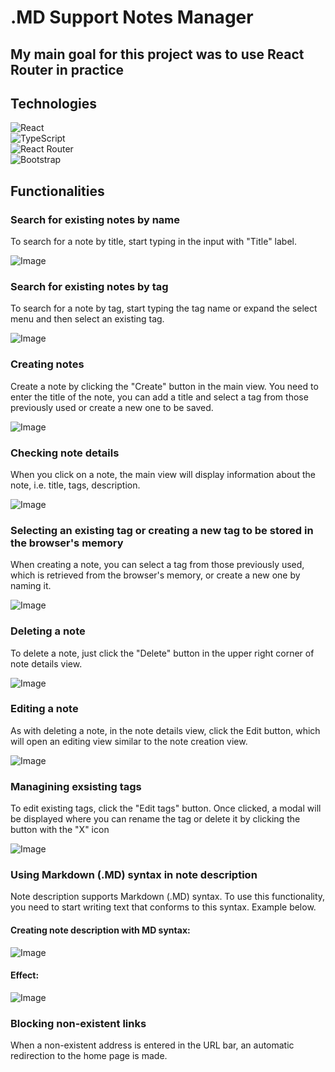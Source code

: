 # .MD Support Notes Manager

## My main goal for this project was to use React Router in practice

## Technologies
![React](https://img.shields.io/badge/React-20232A?style=for-the-badge&logo=react&logoColor=61DAFB)\
![TypeScript](https://img.shields.io/badge/TypeScript-007ACC?style=for-the-badge&logo=typescript&logoColor=white)\
![React Router](https://img.shields.io/badge/React_Router-CA4245?style=for-the-badge&logo=react-router&logoColor=white)\
![Bootstrap](https://img.shields.io/badge/Bootstrap-563D7C?style=for-the-badge&logo=bootstrap&logoColor=white)

## Functionalities
### Search for existing notes by name
To search for a note by title, start typing in the input with "Title" label.

![Image](https://lh3.googleusercontent.com/pw/AJFCJaUanFVDJ58Ma6C6wvDhEJvIdX8G-SKbXGOlGfvHBEbSJMOWJrgGSGr0_BXxfxTzceYzTJ-TKx4msxtBQ-f27ks-x6SDrRdRRBsW_I5byw_q1RcT3SAr9-oUqoPLZQ0HuPZ12_uwJC90T_4J2KP2-ymo5PRFQrdQdHtt7jONK15PDcpKbyOdWh2f5ZWCLmK5XSDbTHwSlWtOmaVuYEWzRCUhUPb43QRVbqft1KVOFo9wYEhNXLYOckB8FmAzgpiGJNs2B9LbplssQoqqGwk1BPmQ3PCR0zTXLa65PREpwakBKY4RLzFQh5saZkSFOCANiHGCi-KAX7y6uEaI3IAAiLuo5gLG8aJZc2GFrA9vCxpnVMyE-VDmqy2bIsNjUArfFvLoCRIQkWXnIFq-YkYBEyyFinskTngFZworC0wiBnUjmNOPnn4s5gmmnV-nUj_I9aP_JoWsFTo5KTGTIqMzcStGUDJuJKwXkqpVV07uA_V5JA9ZruqRvL1-CECc17To7ocevKGkTIAkgiM2BddGNGbkCtv1E4pKPryU-TD9QSglM9C5obPA1BQozV6vkr057B-IOvbkTAJ76RmjslkkKr4b6jQmKqpf1ETetQ7xCmICe4AXkIE6l4JKX080DovZf8fm-xVvLpsV3bmhDkEhkuP5jdZ3O4mFtZIbeIOFjnb3iZrPLIWNTdgHLSMJVlWC4j3BDhkmoPziCGCVjzDv_KXyRuVZU1X0c4NqasPwsa9nqnfC5c8XD4wN5ECHSzmTub0BXsA4P8lhC0B0x-GAEIYckkUpu1b8JMQlNkZq1WNKsy3sovm2ojesznPDfvr1r3Ak1jMwD0TTMuYm80nOXuhI2Ii20DUmslVVZ8qmchkwDoU1NupCiYz-omLoeUWWJBX3WQMGPqkV9IutpAgPko6tKJVooY5D6867j1KZtd0huS9EbIVl3ngWyhpa=w1919-h833-s-no?authuser=0)

### Search for existing notes by tag
To search for a note by tag, start typing the tag name or expand the select menu and then select an existing tag.

![Image](https://lh3.googleusercontent.com/pw/AJFCJaWmSPqTuVfiI8Te8JyxYuRZLx4mxMY01Tc3BQtIz_0VlOrswYVPp0Z-SwBCK4Q900StneMNgZwsLzvjf8U-PoEb_K-PaLafBgcu_bUspx_vAQv2IfEbtB1VaN3ClPEWDfxfWax-PiyOtn9zAygaqScFt8HvP3ToCD1MJpbLGrYqOuqhel9Vcq3dsXmskv8qGV90_2_OvdRbm0k_7TUTD85YuGDRzCvSXfTYnGaFIeBc5JYMToZWuwOk4iJXMvNsVx7CLzlj9Oy2lNFl-axJj0SAFkJE64B9n3jxsNjfSJJpK4_vY_F6ChOLFJn92mlATUVDmk9Ww9T_RNw45Q06l8nBVmUzQnUTVntVSDkFtkTWyyhkZqfaHI-cb-iFNKSjUq2fn4BmxGIPEQFVWdsDo8a6_WclpNfteKsk4NPY1bQKOuRRtbesrsb56Hjjuz28Oo8f0BM9gGV7PrETRCsE1b_GRvak-Fm8X3xe8a2pzUaBGq09m_KY-p-lu5jlHPrBoOd9tYsFi4MaONwHdCoYVb0zon-XIqIiY_1fImO5RqQ5EMxCF0XJIqpxC8YHx5rI7RW7sY0dhI-j6E75Ei0sTztiNRbpDPw-UZFW_J2O5Xts1Xv8M3kjET4hS3-P_QyiQiisY7ohlh1Afn02d6kFbiR0OPkc4Kee_elkjlkMBAmnasspafGcldXVIawKornD4_J96kN3ulGU24m7c4gZEqNGyti5wfG9YYeDcD-r24BGlKo0zdczZ5g5n0nXDBdbrBmke8vWi2_SsJ7Dql_Ul1ZpDiYmL_NSxF6gwftgGEdQocR6WUH4jfybZRxiH8zeImZwUrTxapLdy4rSy5oBrqcf_60KG7f-IJkI8RmG4-NjI8MBtb51wz-WySpBHJYoYRGgACTyZufxa5sopvynxOrxvfGqT_QttXLwZiqV3p_VTvuyWKu-opfiYBD9=w1919-h891-s-no?authuser=0)

### Creating notes
Create a note by clicking the "Create" button in the main view. You need to enter the title of the note, you can add a title and select a tag from those previously used or create a new one to be saved.

![Image](https://lh3.googleusercontent.com/pw/AJFCJaXcENp5RA5DjpWJIw0rV15SHaqvJYJ3Thx5yQ84eW3qJ32pKqrOiwunIZFLPfIsH-JmCiMOqp8tXZRU1zq_h4IhLXWc-M0WS4MeuByyG8GG6c9IzBU6wEauIdyh5MQxuaglNCkUHZIDZmMOVdI46hYjZrZp4LnoZf-Jnq47RkdN8U30_uhjwPuMAB_TlYq5zxkxBKngAt-gQ9O6BxooFxuj0n_lMXZlt3CMmH5mWUja05StH5jjdactUD3HE27Lpr5Ri_fEcX87Ks94_tqeByoFuI8-SozycAEofBt0M7IP-oXOfGpE9TdYXFcQjdkCSMY_KWc29DOWm92hC6NctDlFn0nvv7f9lnzqGvFIkST8pbmxorAO6vj4j7qQK6O6w-1wuZOvR5SBXkDdd3cvQkpQW705Dt9ll-wUTu0ZLl_NUYz_YIEQjj0XAgRaRba8bphJ5kdxpvNjiLJJ8EfrQR0YoDIjDJUXxxNC8AueAE94ZsqGr_uJvyvrTILI6TR3CbZtBuoafkXlZiKzKEL5n75TpsSY9e4uhqZ2E-H7bqEF4hRB2B0WZjNxcfSnUMocD4QJO7LQ_Xs6IYX7crvIDD5w5BWIT-aIIvjb-m3bEFb5PexKytRQlGyWJhYoQ9Pu-S18xRk4dcrn3wChySXLlNy0VZdLoZKyu8QpKC8lCe7XRQTb1FyWMebwCZ0iKMwirlvez9vfLZq0fJISk4aJTxv_sW_5ZAbvzzvQOCU9_Htxr4sLjXza1GvSSafj6o7HThA4anApQzMfwsARGnLCnyXFjAEPBDfque-2Pbv0C3K_wwZfvdX1wxs6YgikLHNb0-RLWt7STwt7utnBGHtishAor1pPpAnLoJs1LkXVFwjLLcD6HZonxLEHpFnrVe0bF57QjoInpDVKMwNkhyIcurF-a6BOeTuQ2UifJlpM_h4C25tiQMliTY36eY5d=w1914-h806-s-no?authuser=0)

### Checking note details
When you click on a note, the main view will display information about the note, i.e. title, tags, description.

![Image](https://lh3.googleusercontent.com/pw/AJFCJaUS2SQQRldv0fHqL2l4xA3GWzk2SRUyDU1O-h218WH-LyHIfUgM1oUX-Cj-Qd-RZ3TlJJN3kwO-0QRguZS95IaxrQYzXX-Qtg9-CNJ0HS8wqaEJTuBVX9FUT11BaUAaQy9tpJRlOK4gqnAJ0kc2bU-d2q8KvD3YRZJY5h2u_mAzb13GAJ8FaJpVFfDtObPUse-LSvCYNUotcxYOflGSe-6cpEurivc0u1D6zmVdrDp3lyVjIdRN6Ogvc_p3fG1FlJ6OUMEEKQmchVDk-BoZ8knlvEpn23h9mws3OwP0MnMPfBvkoc9Kivd9IU_73fvCfvb-LKqwtEvGd7BI8FZ-I9TamMyAhOZv5FIWBE0OMlkoFFGiboloM9by6iS4OZqgLH2Twk2PMkgWN2QKnRCJMIMqW_kK27jTfHkP062hE6FurMFWxOXZWvES5EQLTCYWGEGjXLEqiyBuKORE23uAcKuBDlgE5Fq5XiaqVM3QQETfl6zdY6_1KtxvImYr0o1ZKD8_pCWUESdzeorTN6M54TgmA9Qukvp4vJC32IU9WOPmLGf-MTuwRDMMggATBB0D286Q5Xo-cbQKERtlN838Z0wkx5uE_8FC5XWlYU7pDhvG2imYRyR7EgRDaGum-3paPkFahgL9PGttwZMro9Iu604SoykuzdwR5uPGTN5Ga45xEAcdUuWYApJ6XNBMBqNOIKX3iXL4FDQcUHhbXiL6e6PXG82c2a4yz0UZfJ93bDos1FajiAUszdVi8MDgwA5c19rEMvGWIGaPp3kuEsBlRUm80HBjjg3OW2PT0XMeF12UPPE_kcDZde-bRcB4Dufe4PaFHJ1vA7dOMqh550qm6e5qp-_By19EKe1vLTTR9Ssqo0OPs4Jz8jiNA2DtYLm0eJSvmIE3EaJXlXOOnN4FgZO16bvPkkllZUIZGSYWTXQMvtkfUMWCyxhuEtm-=w1919-h828-s-no?authuser=0)

### Selecting an existing tag or creating a new tag to be stored in the browser's memory
When creating a note, you can select a tag from those previously used, which is retrieved from the browser's memory, or create a new one by naming it.

![Image](https://lh3.googleusercontent.com/pw/AJFCJaXfUVvjpTmyWrChyMLJCcdLuNAf6ZEKy6ZCEspcCpGzELoeEKUw_PKUDJ1vOu3HrvclqkoscgjxylkugRyAHzNQe-Uiyf8M8nCm2Q0wSUeANbVFiMBvUuMeL3VCkfGGgKUmmmogzeCXzKIHsay82TBIoQeddx6T67lr6sBH0L0Orj9QW7YCUeyhO7Btt4yNRpMlo1DBTzgn-XwAYk7P-xjgGzG__V-J_QTc7H_R1vZ-x2HgEkBWBc9oQ70guMS1cpeTq1chU7O6wLawu4W0kEAKFUOol38_tmFvsnOtSG0sStAA1H5dHVTtZxaTDq5jKkmZfnTH0x9Ff8oruLjF4BdmsPi-VTc6XRgKU8T9b7cqFAb92RGs5p96vta4s-6ZXP107dbwhv61ZA-efmJ1B0eUcCUkYaZlM7Z3DeBdbJ6vdfORWr-wWGmeyFPKnUVoerBpiuOFJk0RYd5OWO1Io9psYQWFUUwhvPlLeh-Qm2a4EIPZIQVQlPCYDyiIkYLoP9Qq4H9UxckMHNvC4n-LRDJYTXiUUPZm9QwLASUMB4mOZsGMWmgRUFk4cSEQcr8V0vGlQnLGwHe4jAt0y3dDs-pUYiqAWlLfJIAHJ0zkZHHdfXq1inVbvcLXO3JXbUfD0HAzb9Phdr18Ek2ksp_mamxZCyw0G1xy7pmgYaa9VKnF1EOsYJi4dP54k6BpEa6_Ppnz-_mKWWK8EsxgvEeqbM4arvqKDTEkbrfgqPoiCV5NW_O815YWzKf4kPzCsw24QToeMZUhjDTchv_WFbDJstO5SQDe-3S_QwrbyjE1Cl1jtcnlE9xdmADnJdH3QAIYgckJMXAoGLJfhp7GpNqODcVRUoy0IsVpPRMrkRPrGEA3xiQS1sI_aZpKw7edwHd-OqCiwqEczUzybwHybiwPciy8U7RKe4FKPeUTlyoZSinBdxIAYtDG-y7750Yb=w1918-h889-s-no?authuser=0)

### Deleting a note
To delete a note, just click the "Delete" button in the upper right corner of note details view.

![Image](https://lh3.googleusercontent.com/pw/AJFCJaX-GlLqWuWGBnysVa8dlrEBSwcjn5fhIrXQKz_8bkpVHZ0qLBA3eahM8JLfuEWWDtXMV9_NMLYucK1kl-01JZGUVsznDGJsFWN6h-HDc2RAIG3z-zEF6rkZ5scUjK3EwYl7XGhha_uk2W4SGoHRYQsZcCek3_Rex05f96kn747HTnHL5rWtGjF2Nyu9wWP04OwTDly5xwrqPwljDhodaV_fh5h2qaI8VqqsIqWRva58M0EZ3supVo95Zx6kD37i9Pnq3N7Eem3td_NrrQBY3l61uhydKGiuPemAF1wuwlpxgMgoLXeJCPVNIt-pgKWJjpggOBc8c7jv-_ATl5H06_xrdSrKHyOVccS4cDnM5fxNaUNRF7C_KC_ej0pHc5yY_8aacL2Pps0Uqtzj2BGvIiO3erYQb5fLm1aR6RzIsKj6zuNiXPC6NicURV0OzCvIAbrf2ZfSSgczFn9jxj5npg5S_kV5NnQoazvt-vvN4j_guYYokxf9YCHfDhPcX590HYpsq6A1Z3eGalXumFWisBTw61F_8cbMssAV6DhpW6ToFmhQ8gk9B8NA6bingaUZaUxPI-GNazzxYrWih8fDVaotvL9iEfUHvGrwzrIZ1gRD8WMUioVNotyr77d5PNJvlTAAA7qJDo9xVd6ZW_0gOWH-3JWXTL6TWkApJO3qeLprzi5aOedCCLOGBC9Z-ju91CpTv5rTGpwYyZNWiWPbXUoxkQYoPliwjm7KVPV9dEeRxpTDJLFUhlKqVuZ6EVQFqxSjZJRYiPUtcSJF29E3mgLqpSg-HolB50eEsQeS6ftd4C1_jd_teFHkvwpEPxrGAvtGVKD-G8luoft0JgoTPXaWhl9vmPtd9WJOkjUotmVNe7eRSEaP4egVeT_49cnd4J7j__hr4ttTwHAu4b1CP0lXjVGpC2UCbWh26g1DDyRPKmv5pyG6VK9bT2GC=w1919-h842-s-no?authuser=0)

### Editing a note
As with deleting a note, in the note details view, click the Edit button, which will open an editing view similar to the note creation view.

![Image](https://lh3.googleusercontent.com/pw/AJFCJaUIZSIfC8PVjW2mzW4tLalWivZX_T0D40xHhADrxhjwJl86WB5k5IqJPQJegQMYpgiWu3_-3DK1JD29EwUm9Lkk_RDZV5DEDM5MjH_FU16Zp3HS3b1YE1zjceIirpwxtCTtoisR1MANTS7PvKJxMsCx8bbMw2pL3RDl24XYDNAQcJUur9WdPqQ4ANStey2IG0N5IhSuEiIXhSVewBJKU2a2FtE2GF6Ua4-n48RRC8uoZNLnL6amrBZFwObk4KRdcFIOWU6TFMTlWE3X2jylUi4PyLmoOs83CBEmG4TMhlnjRuuIHmF2o6jxjnDzSP4mvuFkDOQf2bnA7c7yWNm4xEkAphu7afVq4DAowl1qltu1gxrfZh12RzO-Xe99V7VQsAGq04LMbnHGzCgg7GrC6fYu0XPh3WLCbbvRMK9fQnieyihDnAv9m3XE3mPUyroMRYe9MjKGfeZ0CqwPz8flEEjgymtN8lBtVZx2NNqYyEZAfGdrLJVcd8ZR4HeQh49wo2yYmBzu9lLuOJCGtoU-ebkX4eBxYz9aU0PpyXJT0JfVTZSVuy92ThQ7AQ3CEWkT7H1n4P3hiokcVtZg6uPdos9xIr296LEeVLNnP18xWVF1ju7i2MYYS-apL9JMO4ap7F-M5KlKw_xMnO7N5kLlDWtOrR1XYZhHsM5HOGmI7-fkbwEY9JvGsI2k0Xy0Jas20jQTMm-A6acjBMJ_qqpITOW6ILNZW4NAYkYpJPTPc7nENnzZqDzUzSrLVo-ko2cdzNW4LoTP6ZsHwWPQvkd4p9pEIIujJNti3Nowyq4Mt5or34mhCirlX2byMlA0S6w9ge0_dT_iZLvTjydnP_qgWpmBTwcfaD-UmyKs1_iZOI8dGRJE2esp4JJRnOzGPL2vFb0ifHcT5NPl1m6JY9G2tYpynwAqsvMtzuKE0p_FZ4WiS2jRiniu_u6k0ixl=w1919-h842-s-no?authuser=0)

### Managining exsisting tags
To edit existing tags, click the "Edit tags" button. Once clicked, a modal will be displayed where you can rename the tag or delete it by clicking the button with the "X" icon

![Image](https://lh3.googleusercontent.com/pw/AJFCJaXSSjIbZygMagaY2lbyHFF-EXBZV6E6czECsWOyppTDfAZIk2QNC9ti6QKU4z4hqrJ8km7gwnxFQwxsBT7h7dxhzzmYSMcTl39vxn6psTXCfOi-5K6sn64lng9A3sNUgFb1TNk-TfOuRiSleBvCc5W-i2xpUN1jlsZoyy21q9SHaIQ2wSq8JPPX9wFdQ3fMEKyb__2hhgRQNcLa995le7toFGkOjeIhJYI80kcNBlN9ghtJnOUydmby3VW8GuLAGKrTjjhYCKCmIcV-GA59lOSg1eGzNIo5JjvszNzRfLBm8pBhB9gU3Zf6jJKMzc6Y-BCIIez5yW-_i1SqchmjcZKp6g5W-zZ69795HupsgA49dCc7R77y9XztZfrruw3oMglgDzyyeUuzUuPpX-I1B1zuZtb8s5mGffBi1vUvk6rbl0qBep-AolHmiupKLj2SkCVj9t8sXI0CSxlfn6jNT4N34HDx9odu_NjHm1FadbEAs7KX-nrGRElYeaAzvFzOvmvFA6kNtHyz1SnzZGSwd5er7BaDaqIsymOcOk2oNyCtR6akHrG4_qRIR9u85d1569kr3qnt241WN9f7SPabpFF6d507C5VhE6nAv0Ua-fMtHiUhyjreF1xbIGhECSGD6vIyubJkqmXgqT32p2X8JMie_YyfB2-lcfqO3Xg1N5bKV5HcgDwZi_P6cIgxpQ0ccc2rebaqxT2LnQkkK2OSaTaEw7ZqIOFZ3_dySKJhCCll8DOGRIfjSX-E-S6PCgRQvPJ2O3auRHZ-BdEc0j9Rflr6KMK6PP9rD7ucSMQyHKwf442i9LSPQN7JKZuN8yeYsxpia_U46pmIjNpr2wFe20IJqCcZnSkwhs2vIbmmKmSk3kBOdNCqVRAMpWMPulBf0xArf0jUwctN95c4_daALq421NVyEbKH_8W04D3ZFoBR1RMDeYc7uAEi-tBE=w1918-h885-s-no?authuser=0)

### Using Markdown (.MD) syntax in note description
Note description supports Markdown (.MD) syntax. To use this functionality, you need to start writing text that conforms to this syntax. Example below.

#### Creating note description with MD syntax:
![Image](https://lh3.googleusercontent.com/pw/AJFCJaXh3n91OVUeRXqOibIYfrgTX6iuH5pgJHh1g4rzT_hxs8MIQiNl9nYmj0tDqq1O21Phj6fmKofhcpqc8G-b-QNpnOAtWunGv4q8NO2ucJatLfM2JLa_zZb-Aqb2RdtpDai7JlOm5DsgMquFBUqK7RGvMMMrZ5CgqD0ZpV6PCg9Na5tRTULmDU-pMSRSe24Wep28Wu1M3qDuvlTT-OP1hlrByx-x0xM7Qvhf8LxX-yJ4rBWfJ0OmOzcvmvLQApwPOB_GN_4BnKoMNZEmjWU5_VM48EEmrfBRx8L7KjwsCPwK_igGiY-DJ-rjQkOfOQynQGTSGgQvboPRBKzheap9-mRXvtwOo0l2pSVt_JiGRmHhH3lG4WEPlXbAKsMYDSWePdJsCeroVTlYH8wPPzvnSvG7BMprm6JeL_VeGidEoErYKqFbdzDY83A3rbAgMqE8krUYdAQQRA8e9VPLBDfBpT71H1IwjnN5KXKu2eMIDEFjj1s4pMkixi8MCPfJFhyFDlkJn1_Hpzn8PlofbXlFzcKj6yNSshZICymeJJfOG1OsBksnzaa55JMoI1-xCla6y3XZTyNTKzJEd1W4bitnDsqjKb5Ng54Zi52cfEJGdOdFD_zZq0vrcb8ZXUE7ajTXzFFpk0StMe1jJE3_CidbXkAtIoCL2Z7G2T7D1CocPpZ33VaPupAdCdoHNrjydXjfzMin6lWrEiSow6ReHRULXhs_V00TEfH8md11KEBX60slVGVABlXUdnxMWJtKaH_KIv6YhfyLxRwdyOs3vyvGB6kejWiM12BDEtTXsnAGeYCZTB7uJan6SMDxvkXkH6WxgHU7c8PrL8hIqx8GNa_4Gt9GAISUrO1V-C4GE_5JKZCxPZuCcX79tHwSE0V5vfYWuUXIv0hs9KnU4LQYWPJ8pZ_dlnd4K6FarqLnz77DX7nCDqCT5SF1EAZaiV1b=w1912-h830-s-no?authuser=0)

#### Effect:
![Image](https://lh3.googleusercontent.com/pw/AJFCJaW8IBCGgkjCbs9ZGP1C8l62OQcf4PQ_Ak2y0RxdAMX06rWF4Mi51CgtB9de0PCyAU1DqF0t5yx5k2Z3MrfWhGPt6PVAU7eFWU_unp6vC4U-x2lCz2HVBdUKtLWEDt03vgi0JxHNdVkntbaYvuQtB5z1cOveiafKz8_h6l45dPFXq6yU5BCB8RGfaGIJH2vXjXXmPil-OTCdk-xJf8ZkS4FpgPd4nPYfZZOpjdmYb8nJMn8Hcr62m_X0fGruhACwzhrchMvTxLcFLvm1drO5pOA73hyBfy_DVO-nZ7Ue4XJHpRy_V7DCuI1QswVwdLImFJynJ15S3JLsWOwLJsyPKfM7IJK5ys0B76d_Ootu9LI-hKHa8SmE8ITmA44K3I95OlGHndv5BIUD3CqPuVme0PkqW5KbdlYSqpWHg82rnk2fHUL8hUOMkESMMZ6atGfUFxgX9TdQTj_0A-xGwhzTqafTrbJi6wi9SNTyoy32Y0n8aikdAO9Z-KyDJLxho19gyt9TJ1lgTP6fhBVWDRfRY9i4hmeFh8KbtfCiJ2VNJmgecNnkOEPa-rYNq3ZQNKJpT0JG6i5z-NlLYSDNzW2pZgteNkpuf-mihVWCdMAUGlnBtZ0rttJPmaTvLu6qVSggymeViJ8caAP6RbVBMvKuxvlJh-LJTP1G9ga4ITQUiCnCbjxzgCIqt-KTvgU-H3qeNAxZRKT8uVpeTG51fGCL5AUu2P5Mb54Us8uvSn4dT6VOSERM6e4GkM8ym05n9Z5P-u4ouX_VarOMdrHaIT4cvqj1mjUbvg2RdY3nHhaMRtZIQ1UDoqzmLYqe4pKBZQiO0t3SXThszO9KZAhhHWUpGwAuoBfEnUDfh9jjgYnqSvoNe7Iq4TKXOww07gaLbmfQzS4DQafdJs9-hY1p3WJVnXKLeZIiDB2Z5aLml0QuRZp8f2ajDsqTv0L1eYW-=w1916-h883-s-no?authuser=0)




### Blocking non-existent links
When a non-existent address is entered in the URL bar, an automatic redirection to the home page is made.


